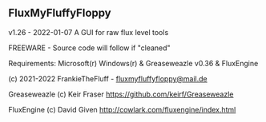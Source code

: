 FluxMyFluffyFloppy
----------------------------------------
v1.26 - 2022-01-07
A GUI for raw flux level tools

FREEWARE - Source code will follow if "cleaned"

Requirements: Microsoft(r) Windows(r) & Greaseweazle v0.36 & FluxEngine

(c) 2021-2022 FrankieTheFluff - fluxmyfluffyfloppy@mail.de

Greaseweazle (c) Keir Fraser
https://github.com/keirf/Greaseweazle

FluxEngine (c) David Given
http://cowlark.com/fluxengine/index.html
